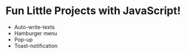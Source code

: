 # Fun Little Projects with JavaScript!

- Auto-write-texts
- Hamburger menu
- Pop-up
- Toast-notification
